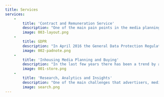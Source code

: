 ```yaml
---
title: Services
services:
    -
        title: 'Contract and Remuneration Service'
        description: "One of the main pain points in the media planning and buying process is ensuring that the right\r\ncontractual terms are in place between all parties involved: advertiser and media agency, media\r\nagency and media owner and, in some cases where the agency relationship does not exist (such\r\nas in-housed media planning and buying) between advertiser and media owners. In addition to\r\nthis, the topic of transparency has been a major industry subject over the last few years. In order\r\nto reduce these pain points, Landmark Media provide the following services:\r\nTransparency audit. How transparent is your current media agency contract? How could this be\r\nimproved?"
        image: 003-layout.png
    -
        title: GDPR
        description: "In April 2016 the General Data Protection Regulation (GDPR) was adopted across all countries\r\nwithin the European Union. In May 2018, the regulation becomes enforceable with fines up to 4%\r\nof annual worldwide turnover if an infringement of the regulation is found to have happened.\r\nBecause of this, it is imperative that all companies that retain and use individual personal data from\r\ntheir customers are compliant with this directive.\r\nIn a recent survey, only 28% of companies were currently compliant with the GDPR rules that\r\ncome into full effect later this year. Landmark Media are therefore able to provide the following\r\nGDPR services:"
        image: 002-padnote.png
    -
        title: 'Inhousing Media Planning and Buying'
        description: "In the last few years there has been a trend by advertisers to start in-housing some or all of their\r\nmedia planning buying capabilities. SEO/PPC, programmatic digital campaigns and social media\r\nplanning and buying are often considered easy to in-house: hire additional staff and license inhouse\r\nmarcoms technology and the cost saving outweighs the perceived challenges of having to\r\ndeal with a media agency. However, what is often over looked is the separation of online and\r\noffline media can result in a reduction in conversions or brand awareness making the overall\r\nmarketing significantly less effective, keeping the staff up-to-date with new opportunities,\r\ntechnological developments or strategic opportunities is lost as this is the traditional skillset of\r\nmedia agencies, and having to develop relationships with a significant number of media owners is\r\nextremely difficult and, again, managed expertly by most media agencies on advertiser’s behalf.\r\nTherefore, to manage this process, Landmark Media can provide the following services:"
        image: 001-store.png
    -
        title: 'Research, Analytics and Insights'
        description: "One of the main challenges that advertisers, media agencies and media owners can have is to\r\nunderstand the effectiveness of campaigns and the impact that has on brand equity. To this end,\r\nLandmark Media has partnered with GBH Insights, a full service market research firm and can\r\nprovide the following services:\r\n"
        image: search.png
---
```


